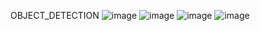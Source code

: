 OBJECT_DETECTION
![image](https://github.com/user-attachments/assets/023ada73-7b76-4cb2-8e93-316046514d0d)
![image](https://github.com/user-attachments/assets/9bb2bd55-af4e-48e3-80d3-52e586de4056)
![image](https://github.com/user-attachments/assets/86d2e9e4-6111-424f-82d9-b066509a3606)
![image](https://github.com/user-attachments/assets/3f88cf5d-e887-4107-bc22-a6d8bbd45ee8)

